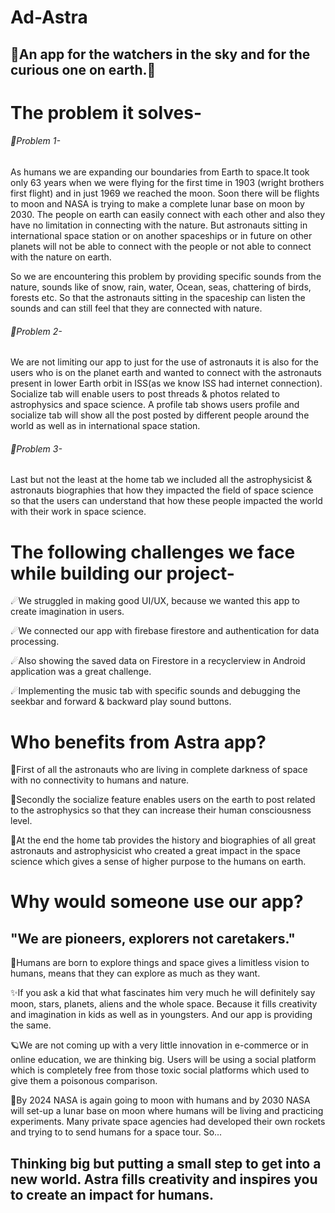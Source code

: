 # Ad-Astra

## 🌠An app for the watchers in the sky and for the curious one on earth.🌠

# The problem it solves-

###### 🚀Problem 1- 

As humans we are expanding our boundaries from Earth to space.It took only 63 years when we were flying for the first time in 1903 (wright brothers first flight) and in just 1969 we reached the moon. Soon there will be flights to moon and NASA is trying to make a complete lunar base on moon by 2030. The people on earth can easily connect with each other and also they have no limitation in connecting with the nature. But astronauts sitting in international space station or on another spaceships or in future on other planets will not be able to connect with the people or not able to connect with the nature on earth.

So we are encountering this problem by providing specific sounds from the nature, sounds like of snow, rain, water, Ocean, seas, chattering of birds, forests etc. So that the astronauts sitting in the spaceship can listen the sounds and can still feel that they are connected with nature.

###### 🚀Problem 2- 

We are not limiting our app to just for the use of astronauts it is also for the users who is on the planet earth and wanted to connect with the astronauts present in lower Earth orbit in ISS(as we know ISS had internet connection). Socialize tab will enable users to post threads & photos related to astrophysics and space science. A profile tab shows users profile and socialize tab will show all the post posted by different people around the world as well as in international space station.

###### 🚀Problem 3- 

Last but not the least at the home tab we included all the astrophysicist & astronauts biographies that how they impacted the field of space science so that the users can understand that how these people impacted the world with their work in space science.

# The following challenges we face while building our project-
☄We struggled in making good UI/UX, because we wanted this app to create imagination in users.

☄We connected our app with firebase firestore and authentication for data processing.

☄Also showing the saved data on Firestore in a recyclerview in Android application was a great challenge.

☄Implementing the music tab with specific sounds and debugging the seekbar and forward & backward play sound buttons.

# Who benefits from Astra app? 
🌌First of all the astronauts who are living in complete darkness of space with no connectivity to humans and nature.

🌌Secondly the socialize feature enables users on the earth to post related to the astrophysics so that they can increase their human consciousness level.

🌌At the end the home tab provides the history and biographies of all great astronauts and astrophysicist who created a great impact in the space science which gives a sense of higher purpose to the humans on earth.

# Why would someone use our app?

## "We are pioneers, explorers not caretakers." 

🌟Humans are born to explore things and space gives a limitless vision to humans, means that they can explore as much as they want. 

✨If you ask a kid that what fascinates him very much he will definitely say moon, stars, planets, aliens and the whole space. 
Because it fills creativity and imagination in kids as well as in youngsters. And our app is providing the same.

🪐We are not coming up with a very little innovation in e-commerce or in online education, we are thinking big. Users will be using a social platform which is completely free from those toxic social platforms which used to give them a poisonous comparison.

🎇By 2024 NASA is again going to moon with humans and by 2030 NASA will set-up a lunar base on moon where humans will be living and practicing experiments. Many private space agencies had developed their own rockets and trying to to send humans for a space tour. So...

## Thinking big but putting a small step to get into a new world. Astra fills creativity and inspires you to create an impact for humans.
